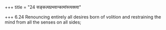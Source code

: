 +++
title = "24 सङ्कल्पप्रभवान्कामांस्त्यक्त्वा"

+++
6.24 Renouncing entirely all desires born of volition and restraining
the mind from all the senses on all sides;
